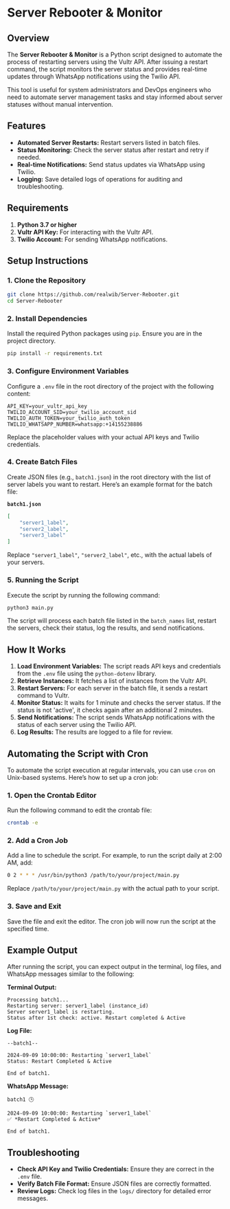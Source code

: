 # Server Rebooter & Monitor

## Overview

The **Server Rebooter & Monitor** is a Python script designed to automate the process of restarting servers using the Vultr API. After issuing a restart command, the script monitors the server status and provides real-time updates through WhatsApp notifications using the Twilio API.

This tool is useful for system administrators and DevOps engineers who need to automate server management tasks and stay informed about server statuses without manual intervention.

## Features

- **Automated Server Restarts:** Restart servers listed in batch files.
- **Status Monitoring:** Check the server status after restart and retry if needed.
- **Real-time Notifications:** Send status updates via WhatsApp using Twilio.
- **Logging:** Save detailed logs of operations for auditing and troubleshooting.

## Requirements

1. **Python 3.7 or higher**
2. **Vultr API Key:** For interacting with the Vultr API.
3. **Twilio Account:** For sending WhatsApp notifications.

## Setup Instructions

### 1. Clone the Repository

```bash
git clone https://github.com/realwib/Server-Rebooter.git
cd Server-Rebooter
```

### 2. Install Dependencies

Install the required Python packages using `pip`. Ensure you are in the project directory.

```bash
pip install -r requirements.txt
```

### 3. Configure Environment Variables

Configure a `.env` file in the root directory of the project with the following content:

```plaintext
API_KEY=your_vultr_api_key
TWILIO_ACCOUNT_SID=your_twilio_account_sid
TWILIO_AUTH_TOKEN=your_twilio_auth_token
TWILIO_WHATSAPP_NUMBER=whatsapp:+14155238886
```

Replace the placeholder values with your actual API keys and Twilio credentials.

### 4. Create Batch Files

Create JSON files (e.g., `batch1.json`) in the root directory with the list of server labels you want to restart. Here’s an example format for the batch file:

**`batch1.json`**
```json
[
    "server1_label",
    "server2_label",
    "server3_label"
]
```

Replace `"server1_label"`, `"server2_label"`, etc., with the actual labels of your servers.

### 5. Running the Script

Execute the script by running the following command:

```bash
python3 main.py
```

The script will process each batch file listed in the `batch_names` list, restart the servers, check their status, log the results, and send notifications.

## How It Works

1. **Load Environment Variables:** The script reads API keys and credentials from the `.env` file using the `python-dotenv` library.
2. **Retrieve Instances:** It fetches a list of instances from the Vultr API.
3. **Restart Servers:** For each server in the batch file, it sends a restart command to Vultr.
4. **Monitor Status:** It waits for 1 minute and checks the server status. If the status is not 'active', it checks again after an additional 2 minutes.
5. **Send Notifications:** The script sends WhatsApp notifications with the status of each server using the Twilio API.
6. **Log Results:** The results are logged to a file for review.

## Automating the Script with Cron

To automate the script execution at regular intervals, you can use `cron` on Unix-based systems. Here’s how to set up a cron job:

### 1. Open the Crontab Editor

Run the following command to edit the crontab file:

```bash
crontab -e
```

### 2. Add a Cron Job

Add a line to schedule the script. For example, to run the script daily at 2:00 AM, add:

```bash
0 2 * * * /usr/bin/python3 /path/to/your/project/main.py
```

Replace `/path/to/your/project/main.py` with the actual path to your script.

### 3. Save and Exit

Save the file and exit the editor. The cron job will now run the script at the specified time.

## Example Output

After running the script, you can expect output in the terminal, log files, and WhatsApp messages similar to the following:

**Terminal Output:**
```
Processing batch1...
Restarting server: server1_label (instance_id)
Server server1_label is restarting.
Status after 1st check: active. Restart completed & Active
```

**Log File:**
```
--batch1--

2024-09-09 10:00:00: Restarting `server1_label`
Status: Restart Completed & Active

End of batch1.
```

**WhatsApp Message:**
```
batch1 🕒

2024-09-09 10:00:00: Restarting `server1_label`
✅ *Restart Completed & Active*

End of batch1.
```

## Troubleshooting

- **Check API Key and Twilio Credentials:** Ensure they are correct in the `.env` file.
- **Verify Batch File Format:** Ensure JSON files are correctly formatted.
- **Review Logs:** Check log files in the `logs/` directory for detailed error messages.
